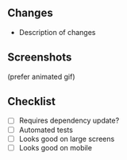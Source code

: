 ## Changes

- Description of changes

## Screenshots

(prefer animated gif)

## Checklist

- [ ] Requires dependency update?
- [ ] Automated tests
- [ ] Looks good on large screens
- [ ] Looks good on mobile